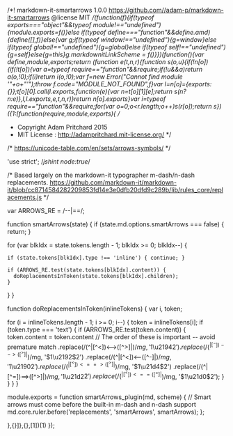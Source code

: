 /*! markdown-it-smartarrows 1.0.0 https://github.com//adam-p/markdown-it-smartarrows @license MIT */(function(f){if(typeof exports==="object"&&typeof module!=="undefined"){module.exports=f()}else if(typeof define==="function"&&define.amd){define([],f)}else{var g;if(typeof window!=="undefined"){g=window}else if(typeof global!=="undefined"){g=global}else if(typeof self!=="undefined"){g=self}else{g=this}g.markdownitLinkScheme = f()}})(function(){var define,module,exports;return (function e(t,n,r){function s(o,u){if(!n[o]){if(!t[o]){var a=typeof require=="function"&&require;if(!u&&a)return a(o,!0);if(i)return i(o,!0);var f=new Error("Cannot find module '"+o+"'");throw f.code="MODULE_NOT_FOUND",f}var l=n[o]={exports:{}};t[o][0].call(l.exports,function(e){var n=t[o][1][e];return s(n?n:e)},l,l.exports,e,t,n,r)}return n[o].exports}var i=typeof require=="function"&&require;for(var o=0;o<r.length;o++)s(r[o]);return s})({1:[function(require,module,exports){
/*
 * Copyright Adam Pritchard 2015
 * MIT License : http://adampritchard.mit-license.org/
 */

/* https://unicode-table.com/en/sets/arrows-symbols/ */

'use strict';
/*jshint node:true*/

/*
Based largely on the markdown-it typographer m-dash/n-dash replacements.
https://github.com/markdown-it/markdown-it/blob/cc8714584282209853fd14e3e0dfb20dfd9c289b/lib/rules_core/replacements.js
*/

var ARROWS_RE = /--|==/;

function smartArrows(state) {
  if (state.md.options.smartArrows === false) {
    return;
  }

  for (var blkIdx = state.tokens.length - 1; blkIdx >= 0; blkIdx--) {

    if (state.tokens[blkIdx].type !== 'inline') { continue; }

    if (ARROWS_RE.test(state.tokens[blkIdx].content)) {
      doReplacementsInToken(state.tokens[blkIdx].children);
    }
  }
}

function doReplacementsInToken(inlineTokens) {
  var i, token;

  for (i = inlineTokens.length - 1; i >= 0; i--) {
    token = inlineTokens[i];
    if (token.type === 'text') {
      if (ARROWS_RE.test(token.content)) {
        token.content = token.content
          // The order of these is important -- avoid premature match
          .replace(/(^|[^<])<-->([^>]|$)/mg, '$1\u2194$2')
          .replace(/(^|[^-])-->([^>]|$)/mg, '$1\u2192$2')
          .replace(/(^|[^<])<--([^-]|$)/mg, '$1\u2190$2')
          .replace(/(^|[^<])<==>([^>]|$)/mg, '$1\u21d4$2')
          .replace(/(^|[^=])==>([^>]|$)/mg, '$1\u21d2$2')
          .replace(/(^|[^<])<==([^=]|$)/mg, '$1\u21d0$2');
      }
    }
  }
}

module.exports = function smartArrows_plugin(md, scheme) {
  // Smart arrows must come before the built-in m-dash and n-dash support
  md.core.ruler.before('replacements', 'smartArrows', smartArrows);
};

},{}]},{},[1])(1)
});
